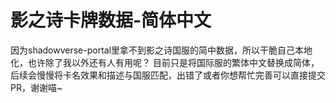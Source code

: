 # 影之诗卡牌数据-简体中文
因为shadowverse-portal里拿不到影之诗国服的简中数据，所以干脆自己本地化，也许除了我以外还有人有用呢？
目前只是将国际服的繁体中文替换成简体，后续会慢慢将卡名效果和描述与国服匹配，出错了或者你想帮忙完善可以直接提交PR，谢谢喵~